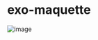 # exo-maquette

![image](https://github.com/On1zuma/exo-maquette/assets/96482486/5680b0d0-9686-43a0-94e3-773f54cdd1f7)
